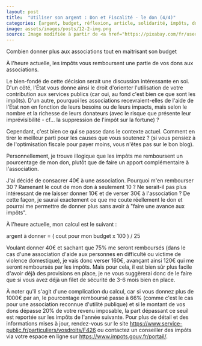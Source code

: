 ```yaml
---
layout: post
title:  "Utiliser son argent : Don et Fiscalité - le don (4/4)"
categories: [argent, budget, réflexion, article, solidarité, impôts, don ]
image: assets/images/posts/12-2-img.png
source: Image modifiée à partir de <a href="https://pixabay.com/fr/users/openclipart-vectors-30363/?utm_source=link-attribution&amp;utm_medium=referral&amp;utm_campaign=image&amp;utm_content=153336">OpenClipart-Vectors</a> de <a href="https://pixabay.com/fr/?utm_source=link-attribution&amp;utm_medium=referral&amp;utm_campaign=image&amp;utm_content=153336">Pixabay</a>
---
```


Combien donner plus aux associations tout en maitrisant son budget

À l'heure actuelle, les impôts vous remboursent une partie de vos dons aux associations. 

Le bien-fondé de cette décision serait une discussion intéressante en soi. D'un côté, l'État vous donne ainsi le droit d'orienter l'utilisation de votre contribution aux services publics (car oui, au fond c'est bien ce que sont les impôts). D'un autre, pourquoi les associations recevraient-elles de l'aide de l'État non en fonction de leurs besoins ou de leurs impacts, mais selon le nombre et la richesse de leurs donateurs (avec le risque que présente leur imprévisibilité - cf... la suppression de l'impôt sur la fortune) ? 

Cependant, c'est bien ce qui se passe dans le contexte actuel. Comment en tirer le meilleur parti pour les causes que vous soutenez ? (si vous pensiez à de l'optimisation fiscale pour payer moins, vous n'êtes pas sur le bon blog).

Personnellement, je trouve illogique que les impôts me remboursent un pourcentage de mon don, plutôt que de faire un apport complémentaire à l'association. 

J'ai décidé de consacrer 40€ à une association. Pourquoi m'en rembourser 30 ? Ramenant le cout de mon don à seulement 10 ?
Ne serait-il pas plus intéressant de me laisser donner 10€ et de verser 30€ à l'association ? 
De cette façon, je saurai exactement ce que me coute réellement le don et pourrai me permettre de donner plus sans avoir à "faire une avance aux impôts".

À l'heure actuelle, mon calcul est le suivant :  

argent à donner  = ( cout pour mon budget  x 100 ) / 25 

Voulant donner 40€ et sachant que 75% me seront remboursés (dans le cas d'une association d'aide aux personnes en difficulté ou victime de violence domestique), je vais donc verser 160€, avançant ainsi 120€ qui me seront remboursés par les impôts. Mais pour cela, il est bien sûr plus facile d'avoir déjà des provisions en place, je ne vous suggèrerai donc de le faire que si vous avez déjà un filet de sécurité de 3-6 mois bien en place.


À noter qu'il s'agit d'une complication du calcul, car si vous donnez plus de 1000€ par an, le pourcentage remboursé passe à 66% (comme c'est le cas pour une association reconnue d'utilité publique) et si le montant de vos dons dépasse 20% de votre revenu imposable, la part dépassant ce seuil est reportée sur les impôts de l'année suivante. Pour plus de détail et des informations mises à jour, rendez-vous sur le site https://www.service-public.fr/particuliers/vosdroits/F426 ou contactez un conseiller des impôts via votre espace en ligne sur https://www.impots.gouv.fr/portail/.
